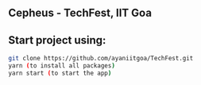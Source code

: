 ## Cepheus - TechFest, IIT Goa

## Start project using:

```bash
git clone https://github.com/ayaniitgoa/TechFest.git
yarn (to install all packages)
yarn start (to start the app)
```
